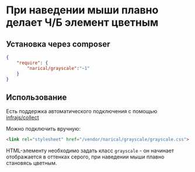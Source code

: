 # При наведении мыши плавно делает Ч/Б элемент цветным

## Установка через composer
```json
{
	"require": {
		"narical/grayscale":"~1"
	}
}
```

## Использование
Есть поддержка автоматического подключения с помощью [infrajs/collect](https://github.com/infrajs/collect)

Можно подключить вручную:
```html
<link rel="stylesheet" href="/vendor/narical/grayscale/grayscale.css">
```

HTML-элементу необходимо задать класс ```grayscale``` - он начинает отображается в оттенках серого,
при наведении мыши плавно становясь цветным.
